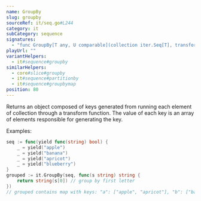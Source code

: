 ```yaml
---
name: GroupBy
slug: groupby
sourceRef: it/seq.go#L244
category: it
subCategory: sequence
signatures:
  - "func GroupBy[T any, U comparable](collection iter.Seq[T], transform func(item T) U) map[U][]T"
playUrl: ""
variantHelpers:
  - it#sequence#groupby
similarHelpers:
  - core#slice#groupby
  - it#sequence#partitionby
  - it#sequence#groupbymap
position: 80
---
```


Returns an object composed of keys generated from running each element of collection through a transform function. The value of each key is an array of elements responsible for generating the key.

Examples:

```go
seq := func(yield func(string) bool) {
    _ = yield("apple")
    _ = yield("banana")
    _ = yield("apricot")
    _ = yield("blueberry")
}
grouped := it.GroupBy(seq, func(s string) string {
    return string(s[0]) // group by first letter
})
// grouped contains map with keys: "a": ["apple", "apricot"], "b": ["banana", "blueberry"]
```